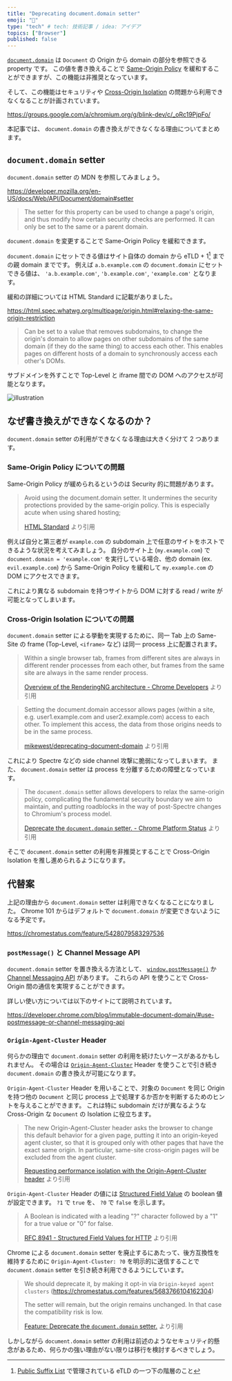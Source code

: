 ```yaml
---
title: "Deprecating document.domain setter"
emoji: "🚷"
type: "tech" # tech: 技術記事 / idea: アイデア
topics: ["Browser"]
published: false
---
```


[`document.domain`](https://developer.mozilla.org/en-US/docs/Web/API/Document/domain) は `Document` の Origin から domain の部分を参照できる property です。
この値を書き換えることで [Same-Origin Policy](https://developer.mozilla.org/en-US/docs/Web/Security/Same-origin_policy) を緩和することができますが、この機能は非推奨となっています。

そして、この機能はセキュリティや [Cross-Origin Isolation](https://web.dev/cross-origin-isolation-guide/) の問題から利用できなくなることが計画されています。

https://groups.google.com/a/chromium.org/g/blink-dev/c/_oRc19PjpFo/

本記事では、 `document.domain` の書き換えができなくなる理由についてまとめます。

## `document.domain` setter

`document.domain` setter の MDN を参照してみましょう。

https://developer.mozilla.org/en-US/docs/Web/API/Document/domain#setter

> The setter for this property can be used to change a page's origin, and thus modify how certain security checks are performed. It can only be set to the same or a parent domain.

`document.domain` を変更することで Same-Origin Policy を緩和できます。

`document.domain` にセットできる値はサイト自体の domain から eTLD + 1[^1] までの親 domain までです。
例えば `a.b.example.com` の `document.domain` にセットできる値は、 `'a.b.example.com'`, `'b.example.com'`, `'example.com'` となります。

[^1]: [Public Suffix List](https://publicsuffix.org/list/) で管理されている eTLD の一つ下の階層のこと

緩和の詳細については HTML Standard に記載がありました。

https://html.spec.whatwg.org/multipage/origin.html#relaxing-the-same-origin-restriction

> Can be set to a value that removes subdomains, to change the origin's domain to allow pages on other subdomains of the same domain (if they do the same thing) to access each other. This enables pages on different hosts of a domain to synchronously access each other's DOMs.

サブドメインを外すことで Top-Level と iframe 間での DOM へのアクセスが可能となります。

![illustration](https://storage.googleapis.com/zenn-user-upload/b94912833e5f-20220123.png)

## なぜ書き換えができなくなるのか？

`document.domain` setter の利用ができなくなる理由は大きく分けて 2 つあります。

### Same-Origin Policy についての問題

Same-Origin Policy が緩められるというのは Security 的に問題があります。

> Avoid using the document.domain setter. It undermines the security protections provided by the same-origin policy. This is especially acute when using shared hosting;
>
> [HTML Standard](https://html.spec.whatwg.org/multipage/origin.html#relaxing-the-same-origin-restriction) より引用

例えば自分と第三者が `example.com` の subdomain 上で任意のサイトをホストできるような状況を考えてみましょう。
自分のサイト上 (`my.example.com`) で `document.domain = 'example.com'` を実行している場合、他の domain (ex. `evil.example.com`) から Same-Origin Policy を緩和して `my.example.com` の DOM にアクセスできます。

これにより異なる subdomain を持つサイトから DOM に対する read / write が可能となってしまいます。

### Cross-Origin Isolation についての問題

`document.domain` setter による挙動を実現するために、同一 Tab 上の Same-Site の frame (Top-Level, `<iframe>` など) は同一 process 上に配置されます。

> Within a single browser tab, frames from different sites are always in different render processes from each other, but frames from the same site are always in the same render process.
>
> [Overview of the RenderingNG architecture - Chrome Developers](https://developer.chrome.com/blog/renderingng-architecture/#cpu-processes) より引用

> Setting the document.domain accessor allows pages (within a site, e.g. user1.example.com and user2.example.com) access to each other. To implement this access, the data from those origins needs to be in the same process.
>
> [mikewest/deprecating-document-domain](https://github.com/mikewest/deprecating-document-domain#a-problem-and-a-solution) より引用

これにより Spectre などの side channel 攻撃に脆弱になってしまいます。
また、 `document.domain` setter は process を分離するための障壁となっています。

> The `document.domain` setter allows developers to relax the same-origin policy, complicating the fundamental security boundary we aim to maintain, and putting roadblocks in the way of post-Spectre changes to Chromium's process model.
>
> [Deprecate the `document.domain` setter. - Chrome Platform Status](https://chromestatus.com/feature/5428079583297536) より引用

そこで `document.domain` setter の利用を非推奨とすることで Cross-Origin Isolation を推し進められるようになります。

## 代替案

上記の理由から `document.domain` setter は利用できなくなることになりました。
Chrome 101 からはデフォルトで `document.domain` が変更できないようになる予定です。

https://chromestatus.com/feature/5428079583297536

### `postMessage()` と Channel Message API

`document.domain` setter を置き換える方法として、 [`window.postMessage()`](https://developer.mozilla.org/en-US/docs/Web/API/Window/postMessage) か [Channel Messaging API](https://developer.mozilla.org/en-US/docs/Web/API/Channel_Messaging_API) があります。
これらの API を使うことで Cross-Origin 間の通信を実現することができます。

詳しい使い方については以下のサイトにて説明されています。

https://developer.chrome.com/blog/immutable-document-domain/#use-postmessage-or-channel-messaging-api

### `Origin-Agent-Cluster` Header

何らかの理由で `document.domain` setter の利用を続けたいケースがあるかもしれません。
その場合は [`Origin-Agent-Cluster`](https://html.spec.whatwg.org/multipage/origin.html#origin-keyed-agent-clusters) Header を使うことで引き続き `document.domain` の書き換えが可能になります。

`Origin-Agent-Cluster` Header を用いることで、対象の `Document` を同じ Origin を持つ他の `Document` と同じ process 上で処理するか否かを判断するためのヒントを与えることができます。
これは特に subdomain だけが異なるような Cross-Origin な `Document` の Isolation に役立ちます。

> The new Origin-Agent-Cluster header asks the browser to change this default behavior for a given page, putting it into an origin-keyed agent cluster, so that it is grouped only with other pages that have the exact same origin. In particular, same-site cross-origin pages will be excluded from the agent cluster.
>
> [Requesting performance isolation with the Origin-Agent-Cluster header](https://web.dev/origin-agent-cluster/#why-browsers-can't-automatically-segregate-same-site-origins) より引用

`Origin-Agent-Cluster` Header の値には [Structured Field Value](https://datatracker.ietf.org/doc/html/rfc8941) の boolean 値が設定できます。
`?1` で `true` を、 `?0` で `false` を示します。

> A Boolean is indicated with a leading "?" character followed by a "1" for a true value or "0" for false.
>
> [RFC 8941 - Structured Field Values for HTTP](https://datatracker.ietf.org/doc/html/rfc8941#section-3.3.6) より引用

Chrome による `document.domain` setter を廃止するにあたって、後方互換性を維持するために `Origin-Agent-Cluster: ?0` を明示的に送信することで `document.domain` setter を引き続き利用できるようにしています。

> We should deprecate it, by making it opt-in via `Origin-keyed agent clusters` (https://chromestatus.com/features/5683766104162304)
>
> The setter will remain, but the origin remains unchanged. In that case the compatibility risk is low.
>
> [Feature: Deprecate the `document.domain` setter.](https://chromestatus.com/feature/5428079583297536) より引用

しかしながら `document.domain` setter の利用は前述のようなセキュリティ的懸念があるため、何らかの強い理由がない限りは移行を検討するべきでしょう。
